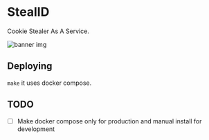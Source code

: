 # StealID

Cookie Stealer As A Service.

![banner img](https://github.com/navaneeth-dev/stealid/blob/main/image.jpg?raw=true)

## Deploying

`make` it uses docker compose.

## TODO

- [ ] Make docker compose only for production and manual install for development
